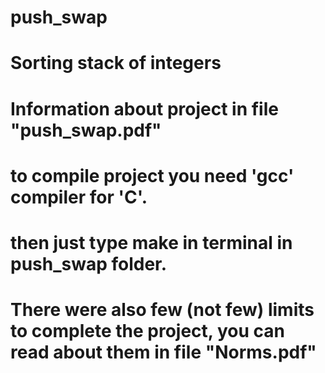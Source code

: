 # push_swap
# Sorting stack of integers
# Information about project in file "push_swap.pdf"
# to compile project you need 'gcc' compiler for 'C'.
# then just type make in terminal in push_swap folder.

# There were also few (not few) limits to complete the project, you can read about them in file "Norms.pdf"
